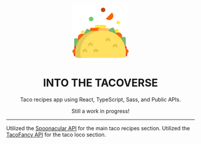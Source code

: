 <p align='center'>
    <img alt='taco' src='https://github.com/DevMo-13/into-the-tacoverse/blob/main/taco.png' width='150' />
</p>

<h1 align='center'>
  	INTO THE TACOVERSE
</h1>

<p align='center'>Taco recipes app using React, TypeScript, Sass, and Public APIs.</p>
<p align='center'>Still a work in progress!</p>

---

Utilized the [Spoonacular API](https://spoonacular.com/food-api) for the main taco recipes section.
Utilized the [TacoFancy API](https://github.com/evz/tacofancy-api) for the taco loco section.
